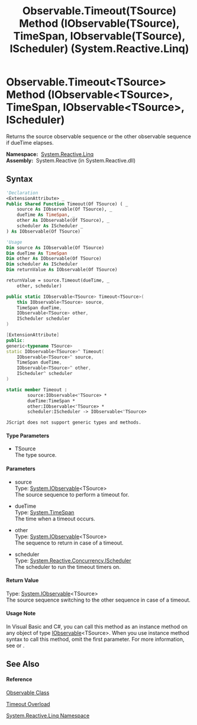 ﻿---
title: Observable.Timeout(TSource) Method (IObservable(TSource), TimeSpan, IObservable(TSource), IScheduler) (System.Reactive.Linq)
TOCTitle: Timeout(TSource) Method (IObservable(TSource), TimeSpan, IObservable(TSource), IScheduler)
ms:assetid: M:System.Reactive.Linq.Observable.Timeout``1(System.IObservable{``0},System.TimeSpan,System.IObservable{``0},System.Reactive.Concurrency.IScheduler)
ms:mtpsurl: https://msdn.microsoft.com/en-us/library/Hh211676(v=VS.103)
ms:contentKeyID: 36069122
ms.date: 06/28/2011
mtps_version: v=VS.103
dev_langs:
- vb
- csharp
- c++
- fsharp
- jscript
---

# Observable.Timeout\<TSource\> Method (IObservable\<TSource\>, TimeSpan, IObservable\<TSource\>, IScheduler)

Returns the source observable sequence or the other observable sequence if dueTime elapses.

**Namespace:**  [System.Reactive.Linq](hh211929\(v=vs.103\).md)  
**Assembly:**  System.Reactive (in System.Reactive.dll)

## Syntax

``` vb
'Declaration
<ExtensionAttribute> _
Public Shared Function Timeout(Of TSource) ( _
    source As IObservable(Of TSource), _
    dueTime As TimeSpan, _
    other As IObservable(Of TSource), _
    scheduler As IScheduler _
) As IObservable(Of TSource)
```

``` vb
'Usage
Dim source As IObservable(Of TSource)
Dim dueTime As TimeSpan
Dim other As IObservable(Of TSource)
Dim scheduler As IScheduler
Dim returnValue As IObservable(Of TSource)

returnValue = source.Timeout(dueTime, _
    other, scheduler)
```

``` csharp
public static IObservable<TSource> Timeout<TSource>(
    this IObservable<TSource> source,
    TimeSpan dueTime,
    IObservable<TSource> other,
    IScheduler scheduler
)
```

``` c++
[ExtensionAttribute]
public:
generic<typename TSource>
static IObservable<TSource>^ Timeout(
    IObservable<TSource>^ source, 
    TimeSpan dueTime, 
    IObservable<TSource>^ other, 
    IScheduler^ scheduler
)
```

``` fsharp
static member Timeout : 
        source:IObservable<'TSource> * 
        dueTime:TimeSpan * 
        other:IObservable<'TSource> * 
        scheduler:IScheduler -> IObservable<'TSource> 
```

``` jscript
JScript does not support generic types and methods.
```

#### Type Parameters

  - TSource  
    The type source.

#### Parameters

  - source  
    Type: [System.IObservable](https://msdn.microsoft.com/en-us/library/Dd990377)\<TSource\>  
    The source sequence to perform a timeout for.  

<!-- end list -->

  - dueTime  
    Type: [System.TimeSpan](https://msdn.microsoft.com/en-us/library/269ew577)  
    The time when a timeout occurs.  

<!-- end list -->

  - other  
    Type: [System.IObservable](https://msdn.microsoft.com/en-us/library/Dd990377)\<TSource\>  
    The sequence to return in case of a timeout.  

<!-- end list -->

  - scheduler  
    Type: [System.Reactive.Concurrency.IScheduler](hh229149\(v=vs.103\).md)  
    The scheduler to run the timeout timers on.  

#### Return Value

Type: [System.IObservable](https://msdn.microsoft.com/en-us/library/Dd990377)\<TSource\>  
The source sequence switching to the other sequence in case of a timeout.  

#### Usage Note

In Visual Basic and C\#, you can call this method as an instance method on any object of type [IObservable](https://msdn.microsoft.com/en-us/library/Dd990377)\<TSource\>. When you use instance method syntax to call this method, omit the first parameter. For more information, see [](https://msdn.microsoft.com/en-us/library/Bb384936) or [](https://msdn.microsoft.com/en-us/library/Bb383977).

## See Also

#### Reference

[Observable Class](hh244252\(v=vs.103\).md)

[Timeout Overload](hh229781\(v=vs.103\).md)

[System.Reactive.Linq Namespace](hh211929\(v=vs.103\).md)

